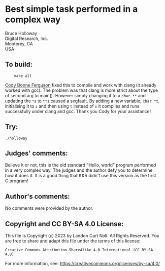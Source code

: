 # Best simple task performed in a complex way

Bruce Holloway  
Digital Research, Inc.  
Monterey, CA  
USA  

## To build:

        make all


[Cody Boone Ferguson](/winners.html#Cody_Boone_Ferguson) fixed this to
compile and work with clang (it already worked with gcc).  The problem was that
clang is more strict about the type of second arg to main(). However simply
changing it to a `char **` and updating the `*s` to `**s` caused a segfault. By
adding a new variable, `char *t`, initialising it to `s` and then using `t`
instead of `s` it compiles and runs successfully under clang and gcc. Thank you
Cody for your assistance!

## Try:

	./holloway


## Judges' comments:

Believe it or not, this is the old standard "Hello, world" program
performed in a very complex way.  The judges and the author defy you
to determine how it does it.  It is a good thing that K&R didn't use
this version as the first C program!

## Author's comments:

No comments were provided by the author.

## Copyright and CC BY-SA 4.0 License:

This file is Copyright (c) 2023 by Landon Curt Noll.  All Rights Reserved.
You are free to share and adapt this file under the terms of this license:

    Creative Commons Attribution-ShareAlike 4.0 International (CC BY-SA 4.0)

For more information, see: https://creativecommons.org/licenses/by-sa/4.0/
